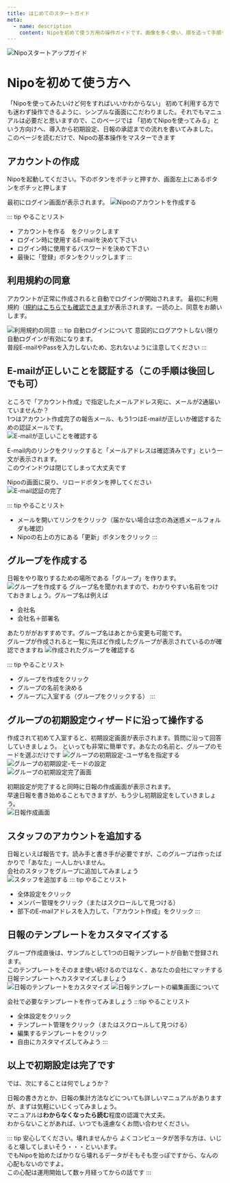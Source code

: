 ```yaml
---
title: はじめてのスタートガイド
meta:
  - name: description
    content: Nipoを初めて使う方用の操作ガイドです。画像を多く使い、順を追って手順を解説しています。
---
```


![Nipoスタートアップガイド](/icatch/beginner.png)
# Nipoを初めて使う方へ
「Nipoを使ってみたいけど何をすればいいかわからない」
初めて利用する方でも迷わず操作できるように、シンプルな画面にこだわりました。それでもマニュアルは必要だと思いますので、このページでは
「初めてNipoを使ってみる」という方向けへ、導入から初期設定、日報の承認までの流れを書いてみました。
このページを読むだけで、Nipoの基本操作をマスターできます

## アカウントの作成
Nipoを起動してください。下のボタンをポチッと押すか、画面左上にあるボタンをポチッと押します
<ExeButton label="Nipoを起動"  url="https://nipoapp.sndbox.jp" />

最初にログイン画面が表示されます。
![Nipoのアカウントを作成する](/nyumon/nyumon1.png)

::: tip やることリスト

- アカウントを作る　をクリックします
- ログイン時に使用するE-mailを決めて下さい
- ログイン時に使用するパスワードを決めて下さい
- 最後に「登録」ボタンをクリックします
:::

## 利用規約の同意
アカウントが正常に作成されると自動でログインが開始されます。
最初に利用規約（[規約はこちらでも確認できます](/rule/agree)が表示されます。一読の上、同意をお願いします。

![利用規約の同意](/nyumon/nyumon2.png)
::: tip 自動ログインについて
意図的にログアウトしない限り自動ログインが有効になります。  
普段E-mailやPassを入力しないため、忘れないように注意してください
:::

## E-mailが正しいことを認証する（この手順は後回しでも可）
ところで「アカウント作成」で指定したメールアドレス宛に、メールが2通届いていませんか？  
1つはアカウント作成完了の報告メール、もう1つはE-mailが正しいか確認するための認証メールです。  
![E-mailが正しいことを確認する](/nyumon/nyumon3.png)  

E-mail内のリンクをクリックすると「メールアドレスは確認済みです」という一文が表示されます。  
このウインドウは閉じてしまって大丈夫です  

Nipoの画面に戻り、リロードボタンを押してください  
![E-mail認証の完了](/nyumon/nyumon4.png)  

::: tip やることリスト
- メールを開いてリンクをクリック（届かない場合は念の為迷惑メールフォルダも確認）
- Nipoの右上の方にある「更新」ボタンをクリック
:::

## グループを作成する
日報をやり取りするための場所である「グループ」を作ります。
![グループを作成する](/nyumon/nyumon5.png)
グループ名を聞かれますので、わかりやすい名前をつけておきましょう。グループ名は例えば  
- 会社名
- 会社名＋部署名

あたりががおすすめです。グループ名はあとから変更も可能です。  
グループが作成されると一覧に先ほど作成したグループが表示されているのが確認できますね
![作成されたグループを確認する](/nyumon/nyumon6.png)

::: tip やることリスト
- グループを作成をクリック
- グループの名前を決める
- グループに入室する（グループをクリックする）
:::

## グループの初期設定ウィザードに沿って操作する
作成されて初めて入室すると、初期設定画面が表示されます。質問に沿って回答していきましょう。
といっても非常に簡単です。あなたの名前と、グループのモードを選ぶだけです
![グループの初期設定-ユーザ名を指定する](/nyumon/nyumon7.png)  
![グループの初期設定-モードの設定](/nyumon/nyumon8.png)  
![グループの初期設定完了画面](/nyumon/nyumon9.png)  

初期設定が完了すると同時に日報の作成画面が表示されます。  
早速日報を書き始めることもできますが、もう少し初期設定をしていきましょう。  
![日報作成画面](/nyumon/nyumon10.png)

## スタッフのアカウントを追加する
日報といえば報告です。読み手と書き手が必要ですが、このグループは作ったばかりで「あなた」一人しかいません。  
会社のスタッフをグループに追加してみましょう  
![スタッフを追加する](/nyumon/nyumon11.png)
::: tip やることリスト
- 全体設定をクリック
- メンバー管理をクリック（またはスクロールして見つける）
- 部下のE-mailアドレスを入力して、「アカウント作成」をクリック
:::

## 日報のテンプレートをカスタマイズする  

グループ作成直後は、サンプルとして1つの日報テンプレートが自動で登録されます。  
このテンプレートをそのまま使い続けるのではなく、あなたの会社にマッチする日報テンプレートへカスタマイズしましょう  
![日報のテンプレートをカスタマイズ](/nyumon/nyumon12.png)
![日報テンプレートの編集画面について](/nyumon/nyumon13.png)

会社で必要なテンプレートを作ってみましょう
:::tip やることリスト
- 全体設定をクリック
- テンプレート管理をクリック（またはスクロールして見つける）
- 編集するテンプレートをクリック
- 自由にカスタマイズしてみよう
:::

## 以上で初期設定は完了です  
<Alice label="お疲れ様でした。以上で初期設定は終わりです" />

では、次にすることは何でしょうか？

日報の書き方とか、日報の集計方法などについても詳しいマニュアルがありますが、まずは気軽にいじくってみましょう。  
マニュアルは**わからなくなったら読む**程度の認識で大丈夫。  
わからないことがあれば、いつでも遠慮なくお問い合わせください。  

::: tip 安心してください。壊れませんから
よくコンピュータが苦手な方は、いじると壊してしまいそう・・・といいます。  
でもNipoを始めたばかりなら壊れるデータがそもそも空っぽですから、なんの心配もないのですよ。  
この心配は運用開始して数ヶ月経ってからの話です
:::